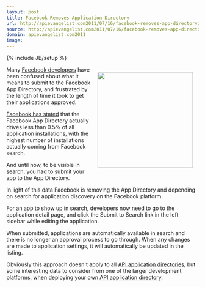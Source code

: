 ```yaml
---
layout: post
title: Facebook Removes Application Directory
url: http://apievangelist.com2011/07/16/facebook-removes-app-directory/
source: http://apievangelist.com2011/07/16/facebook-removes-app-directory/
domain: apievangelist.com2011
image: 
---
```

{% include JB/setup %}
<img style="padding: 15px;" src="http://kinlane-productions.s3.amazonaws.com/facebook/facebook-removes-app-directory.jpg" alt="" width="250" align="right" />Many <a title="Facebook Developers" href="https://developers.facebook.com/">Facebook developers</a> have been confused about what it means to submit to the Facebook App Directory, and frustrated by the length of time it took to get their applications approved.<p></p>
<a title="Facebook has stated" href="https://developers.facebook.com/blog/post/523/">Facebook has stated</a> that the Facebook App Directory actually drives less than 0.5% of all application installations, with the highest number of installations actually coming from Facebook search.<p></p>
And until now, to be visible in search, you had to submit your app to the App Directory.<p></p>
In light of this data Facebook is removing the App Directory and depending on search for application discovery on the Facebook platform.<p></p>
For an app to show up in search, developers now need to go to the application detail page, and click the Submit to Search link in the left sidebar while editing the application.<p></p>
When submitted, applications are automatically available in search and there is no longer an approval process to go through. When any changes are made to application settings, it will automatically be updated in the listing.<p></p>
Obviously this approach doesn't apply to all <a title="application directories" href="http://www.apievangelist.com/ecosystem-building-blocks-detail.php?Building_Block_ID=180">API application directories</a>, but some interesting data to consider from one of the larger development platforms, when deploying your own <a title="API application directory" href="http://blog.apievangelist.com/2011/06/08/a-white-label-api-appstore-platform/">API application directory</a>.

